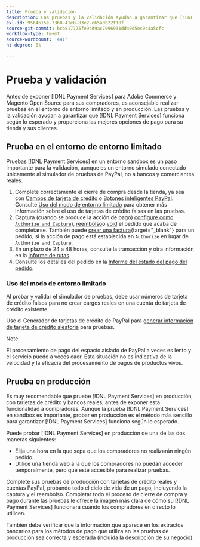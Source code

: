 ```yaml
---
title: Prueba y validación
description: Las pruebas y la validación ayudan a garantizar que [!DNL Payment Services] funciona según lo esperado y proporciona las mejores opciones de pago para sus clientes
exl-id: 95b4615e-73b0-41e8-83e2-e65a0b22f10f
source-git-commit: bcb817775fe9cd9ac7096931dd40d5ec0c4a5cfc
workflow-type: tm+mt
source-wordcount: '441'
ht-degree: 0%

---
```


# Prueba y validación

Antes de exponer [!DNL Payment Services] para Adobe Commerce y Magento Open Source para sus compradores, es aconsejable realizar pruebas en el entorno de entorno limitado _y_ en producción. Las pruebas y la validación ayudan a garantizar que [!DNL Payment Services] funciona según lo esperado y proporciona las mejores opciones de pago para su tienda y sus clientes.

## Prueba en el entorno de entorno limitado

Pruebas [!DNL Payment Services] en un entorno sandbox es un paso importante para la validación, aunque es un entorno simulado conectado únicamente al simulador de pruebas de PayPal, no a bancos y comerciantes reales.

1. Complete correctamente el cierre de compra desde la tienda, ya sea con [Campos de tarjeta de crédito](payments-options.md#credit-card-fields) o [Botones inteligentes PayPal](payments-options.md#paypal-smart-buttons). Consulte [Uso del modo de entorno limitado](#use-sandbox-mode) para obtener más información sobre el uso de tarjetas de crédito falsas en las pruebas.
1. Captura (cuando se produce la acción de pago) [configure como `Authorize and Capture`](onboard.md#set-payment-services-as-payment-method)), [reembolso](refunds.md)o [void](voids.md) el pedido que acaba de completarse. También puede [crear una factura](https://docs.magento.com/user-guide/sales/invoice-create.html){target=&quot;_blank&quot;} para un pedido, si la acción de pago está establecida en `Authorize` en lugar de `Authorize and Capture`.
1. En un plazo de 24 a 48 horas, consulte la transacción y otra información en la [Informe de rutas](payouts.md).
1. Consulte los detalles del pedido en la [Informe del estado del pago del pedido](order-payment-status.md).

### Uso del modo de entorno limitado

Al probar y validar el simulador de pruebas, debe usar números de tarjeta de crédito falsos para no crear cargos reales en una cuenta de tarjeta de crédito existente.

Use el Generador de tarjetas de crédito de PayPal para [generar información de tarjeta de crédito aleatoria](https://www.paypal.com/us/smarthelp/article/where-can-i-find-test-credit-card-numbers-ts2157) para pruebas.

>[!NOTE]
>
>El procesamiento de pago del espacio aislado de PayPal a veces es lento y el servicio puede a veces caer. Esta situación no es indicativa de la velocidad y la eficacia del procesamiento de pagos de productos vivos.

## Prueba en producción

Es muy recomendable que pruebe [!DNL Payment Services] en producción, con tarjetas de crédito y bancos reales, antes de exponer esta funcionalidad a compradores. Aunque la prueba [!DNL Payment Services] en sandbox es importante, probar en producción es el método más sencillo para garantizar [!DNL Payment Services] funciona según lo esperado.

Puede probar [!DNL Payment Services] en producción de una de las dos maneras siguientes:

* Elija una hora en la que sepa que los compradores no realizarán ningún pedido.
* Utilice una tienda web a la que los compradores no puedan acceder temporalmente, pero que esté accesible para realizar pruebas.

Complete sus pruebas de producción con tarjetas de crédito reales y cuentas PayPal, probando todo el ciclo de vida de un pago, incluyendo la captura y el reembolso. Completar todo el proceso de cierre de compra y pago durante las pruebas le ofrece la imagen más clara de cómo su [!DNL Payment Services] funcionará cuando los compradores en directo lo utilicen.

También debe verificar que la información que aparece en los extractos bancarios para los métodos de pago que utiliza en las pruebas de producción sea correcta y esperada (incluida la descripción de su negocio).
